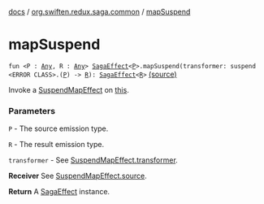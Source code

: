 [docs](../index.md) / [org.swiften.redux.saga.common](index.md) / [mapSuspend](./map-suspend.md)

# mapSuspend

`fun <P : `[`Any`](https://kotlinlang.org/api/latest/jvm/stdlib/kotlin/-any/index.html)`, R : `[`Any`](https://kotlinlang.org/api/latest/jvm/stdlib/kotlin/-any/index.html)`> `[`SagaEffect`](-saga-effect/index.md)`<`[`P`](map-suspend.md#P)`>.mapSuspend(transformer: suspend <ERROR CLASS>.(`[`P`](map-suspend.md#P)`) -> `[`R`](map-suspend.md#R)`): `[`SagaEffect`](-saga-effect/index.md)`<`[`R`](map-suspend.md#R)`>` [(source)](https://github.com/protoman92/KotlinRedux/tree/master/common/common-saga/src/main/kotlin/org/swiften/redux/saga/common/CommonExtension.kt#L133)

Invoke a [SuspendMapEffect](-suspend-map-effect/index.md) on [this](map-suspend/-this-.md).

### Parameters

`P` - The source emission type.

`R` - The result emission type.

`transformer` - See [SuspendMapEffect.transformer](-suspend-map-effect/transformer.md).

**Receiver**
See [SuspendMapEffect.source](-suspend-map-effect/source.md).

**Return**
A [SagaEffect](-saga-effect/index.md) instance.

